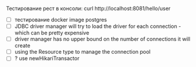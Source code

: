 Тестирование рест в консоли:
curl http://localhost:8081/hello/user

- [ ] тестирование docker image postgres
- [ ] JDBC driver manager will try to load the driver for each connection - which can be pretty expensive
- [ ] driver manager has no upper bound on the number of connections it will create
- [ ] using the Resource type to manage the connection pool
- [ ] ? use newHikariTransactor
